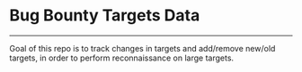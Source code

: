 # Bug Bounty Targets Data

---

Goal of this repo is to track changes in targets and add/remove new/old targets, in order to perform reconnaissance on large targets.
